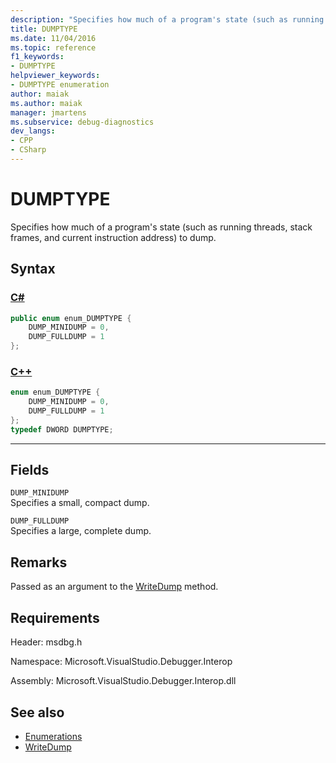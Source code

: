 ```yaml
---
description: "Specifies how much of a program's state (such as running threads, stack frames, and current instruction address) to dump."
title: DUMPTYPE
ms.date: 11/04/2016
ms.topic: reference
f1_keywords:
- DUMPTYPE
helpviewer_keywords:
- DUMPTYPE enumeration
author: maiak
ms.author: maiak
manager: jmartens
ms.subservice: debug-diagnostics
dev_langs:
- CPP
- CSharp
---
```

# DUMPTYPE

Specifies how much of a program's state (such as running threads, stack frames, and current instruction address) to dump.

## Syntax

### [C#](#tab/csharp)
```csharp
public enum enum_DUMPTYPE {
    DUMP_MINIDUMP = 0,
    DUMP_FULLDUMP = 1
};
```
### [C++](#tab/cpp)
```cpp
enum enum_DUMPTYPE {
    DUMP_MINIDUMP = 0,
    DUMP_FULLDUMP = 1
};
typedef DWORD DUMPTYPE;
```
---

## Fields
`DUMP_MINIDUMP`\
Specifies a small, compact dump.

`DUMP_FULLDUMP`\
Specifies a large, complete dump.

## Remarks
Passed as an argument to the [WriteDump](../../../extensibility/debugger/reference/idebugprogram2-writedump.md) method.

## Requirements
Header: msdbg.h

Namespace: Microsoft.VisualStudio.Debugger.Interop

Assembly: Microsoft.VisualStudio.Debugger.Interop.dll

## See also
- [Enumerations](../../../extensibility/debugger/reference/enumerations-visual-studio-debugging.md)
- [WriteDump](../../../extensibility/debugger/reference/idebugprogram2-writedump.md)
